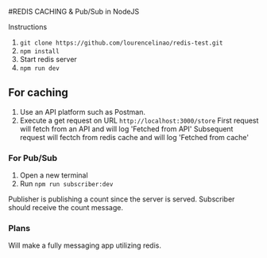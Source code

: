 #REDIS CACHING & Pub/Sub in NodeJS

<p>Instructions</p>

1. ```git clone https://github.com/lourencelinao/redis-test.git```
2. ```npm install```
3. Start redis server
4. ```npm run dev```


## For caching
1. Use an API platform such as Postman.
2. Execute a get request on URL ```http://localhost:3000/store```
First request will fetch from an API and will log 'Fetched from API'
Subsequent request will fectch from redis cache and will log 'Fetched from cache'


### For Pub/Sub
1. Open a new terminal
2. Run ```npm run subscriber:dev```

Publisher is publishing a count since the server is served.
Subscriber should receive the count message.

### Plans
Will make a fully messaging app utilizing redis.